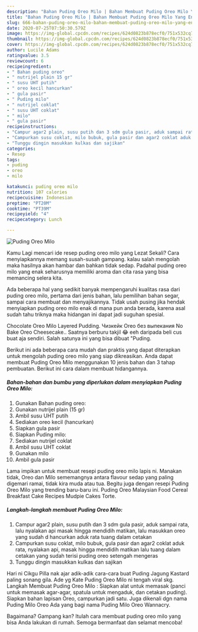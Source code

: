 ```yaml
---
description: "Bahan Puding Oreo Milo | Bahan Membuat Puding Oreo Milo Yang Enak Dan Mudah"
title: "Bahan Puding Oreo Milo | Bahan Membuat Puding Oreo Milo Yang Enak Dan Mudah"
slug: 666-bahan-puding-oreo-milo-bahan-membuat-puding-oreo-milo-yang-enak-dan-mudah
date: 2020-07-25T07:50:30.579Z
image: https://img-global.cpcdn.com/recipes/624d0823b878ecf0/751x532cq70/puding-oreo-milo-foto-resep-utama.jpg
thumbnail: https://img-global.cpcdn.com/recipes/624d0823b878ecf0/751x532cq70/puding-oreo-milo-foto-resep-utama.jpg
cover: https://img-global.cpcdn.com/recipes/624d0823b878ecf0/751x532cq70/puding-oreo-milo-foto-resep-utama.jpg
author: Lucile Adams
ratingvalue: 3.5
reviewcount: 6
recipeingredient:
- " Bahan puding oreo"
- " nutrijel plain 15 gr"
- " susu UHT putih"
- " oreo kecil hancurkan"
- " gula pasir"
- " Puding milo"
- " nutrijel coklat"
- " susu UHT coklat"
- " milo"
- " gula pasir"
recipeinstructions:
- "Campur agar2 plain, susu putih dan 3 sdm gula pasir, aduk sampai rata, lalu nyalakan api masak hingga mendidih matikan, lalu masukkan oreo yang sudah d hancurkan aduk rata tuang dalam cetakan"
- "Campurkan susu coklat, milo bubuk, gula pasir dan agar2 coklat aduk rata, nyalakan api, masak hingga mendidih matikan lalu tuang dalam cetakan yang sudah terisi puding oreo setengah mengeras"
- "Tunggu dingin masukkan kulkas dan sajikan"
categories:
- Resep
tags:
- puding
- oreo
- milo

katakunci: puding oreo milo 
nutrition: 107 calories
recipecuisine: Indonesian
preptime: "PT20M"
cooktime: "PT39M"
recipeyield: "4"
recipecategory: Lunch

---
```



![Puding Oreo Milo](https://img-global.cpcdn.com/recipes/624d0823b878ecf0/751x532cq70/puding-oreo-milo-foto-resep-utama.jpg)

Kamu Lagi mencari ide resep puding oreo milo yang Lezat Sekali? Cara menyiapkannya memang susah-susah gampang. kalau salah mengolah maka hasilnya akan hambar dan bahkan tidak sedap. Padahal puding oreo milo yang enak seharusnya memiliki aroma dan cita rasa yang bisa memancing selera kita.

Ada beberapa hal yang sedikit banyak mempengaruhi kualitas rasa dari puding oreo milo, pertama dari jenis bahan, lalu pemilihan bahan segar, sampai cara membuat dan menyajikannya. Tidak usah pusing jika hendak menyiapkan puding oreo milo enak di mana pun anda berada, karena asal sudah tahu triknya maka hidangan ini dapat jadi suguhan spesial.

Chocolate Oreo Milo Layered Pudding. Чизкейк Oreo без выпекания No Bake Oreo Cheesecake.. Saatnya berburu takjil 😂 eeh daripada beli cus buat aja sendiri. Salah satunya ini yang bisa dibuat &#34;Puding.


Berikut ini ada beberapa cara mudah dan praktis yang dapat diterapkan untuk mengolah puding oreo milo yang siap dikreasikan. Anda dapat membuat Puding Oreo Milo menggunakan 10 jenis bahan dan 3 tahap pembuatan. Berikut ini cara dalam membuat hidangannya.

<!--inarticleads1-->

##### Bahan-bahan dan bumbu yang diperlukan dalam menyiapkan Puding Oreo Milo:

1. Gunakan  Bahan puding oreo:
1. Gunakan  nutrijel plain (15 gr)
1. Ambil  susu UHT putih
1. Sediakan  oreo kecil (hancurkan)
1. Siapkan  gula pasir
1. Siapkan  Puding milo:
1. Sediakan  nutrijel coklat
1. Ambil  susu UHT coklat
1. Gunakan  milo
1. Ambil  gula pasir


Lama impikan untuk membuat resepi puding oreo milo lapis ni. Manakan tidak, Oreo dan Milo sememangnya antara flavour sedap yang paling digemari ramai, tidak kira muda atau tua. Begitu juga dengan resepi Puding Oreo Milo yang trending baru-baru ini. Puding Oreo Malaysian Food Cereal Breakfast Cake Recipes Mudpie Cakes Torte. 

<!--inarticleads2-->

##### Langkah-langkah membuat Puding Oreo Milo:

1. Campur agar2 plain, susu putih dan 3 sdm gula pasir, aduk sampai rata, lalu nyalakan api masak hingga mendidih matikan, lalu masukkan oreo yang sudah d hancurkan aduk rata tuang dalam cetakan
1. Campurkan susu coklat, milo bubuk, gula pasir dan agar2 coklat aduk rata, nyalakan api, masak hingga mendidih matikan lalu tuang dalam cetakan yang sudah terisi puding oreo setengah mengeras
1. Tunggu dingin masukkan kulkas dan sajikan


Hari ni Cikgu Pilla nak ajar adik-adik cara-cara buat Puding Jagung Kastard paling sonang gila. Ade yg Kate Puding Oreo Milo ni tengah viral skg. Langkah Membuat Puding Oreo Milo : Siapkan alat untuk memasak (panci untuk memasak agar-agar, spatula untuk mengaduk, dan cetakan puding). Siapkan bahan lapisan Oreo, campurkan jadi satu. Juga dikenali dgn nama Puding Milo Oreo Ada yang bagi nama Puding Milo Oreo Wannacry. 

Bagaimana? Gampang kan? Itulah cara membuat puding oreo milo yang bisa Anda lakukan di rumah. Semoga bermanfaat dan selamat mencoba!
